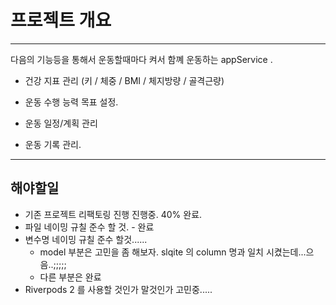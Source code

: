 
# 프로젝트 개요
-----

다음의 기능등을 통해서  운동할때마다 켜서 함꼐 운동하는 appService .

- 건강 지표 관리 (키 / 체중 / BMI / 체지방량 / 골격근량)

- 운동 수행 능력 목표 설정.

- 운동 일정/계획 관리

- 운동 기록 관리.




---



## 해야할일

- 기존 프로젝트 리팩토링 진행 진행중. 40% 완료.
- 파일 네이밍 규칠 준수 할 것. - 완료
- 변수명 네이밍 규칠 준수 할것......
    - model 부분은 고민을 좀 해보자. slqite 의 column 명과 일치 시켰는데...으음..;;;;;
    - 다른 부분은 완료
- Riverpods 2 를 사용할 것인가 말것인가 고민중.....